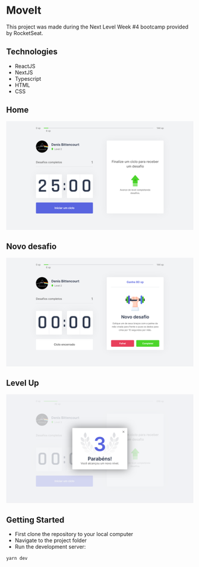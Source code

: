 # MoveIt

This project was made during the Next Level Week #4 bootcamp provided by RocketSeat.

## Technologies

- ReactJS
- NextJS
- Typescript
- HTML
- CSS

## Home

<p align="center">
    <img src="public/prints/home.png" alt="Home" />
</p>

## Novo desafio

<p align="center">
    <img src="public/prints/desafio.png" alt="Desafio" />
</p>

## Level Up

<p align="center">
    <img src="public/prints/levelup.png" alt="Level Up" />
</p>

## Getting Started

- First clone the repository to your local computer
- Navigate to the project folder
- Run the development server:

```
yarn dev
```